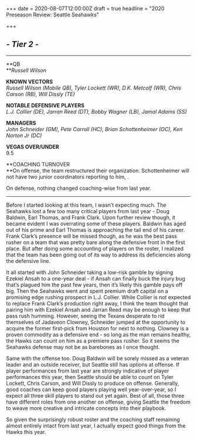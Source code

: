+++
date = 2020-08-07T12:00:00Z
draft = true
headline = "2020 Preseason Review: Seattle Seahawks"

+++
## **_- Tier 2 -_**

***

**QB  
**_Russell Wilson_

**KNOWN VECTORS**  
_Russell Wilson (Mobile QB), Tyler Lockett (WR), D.K. Metcalf (WR), Chris Carson (RB), Will Dissly (TE)_

**NOTABLE DEFENSIVE PLAYERS**  
_L.J. Collier (DE), Jarran Reed (DT), Bobby Wagner (LB), Jamal Adams (SS)_

**MANAGERS**  
_John Schneider (GM), Pete Carroll (HC), Brian Schottenheimer (OC), Ken Norton Jr (DC)_

**VEGAS OVER/UNDER**  
9\.5

**COACHING TURNOVER  
**On offense, the team restructured their organization. Schottenheimer will not have two junior coordinators reporting to him, .

On defense, nothing changed coaching-wise from last year.

***

Before I started looking at this team, I wasn’t expecting much. The Seahawks lost a few too many critical players from last year - Doug Baldwin, Earl Thomas, and Frank Clark. Upon further review though, it became evident I was overrating some of these players. Baldwin has aged out of his prime and Earl Thomas is approaching the tail end of his career. Frank Clark’s presence will be missed though, as he was the best pass rusher on a team that was pretty bare along the defensive front in the first place. But after doing some accounting of players on the roster, I realized that the team has been going out of its way to address its deficiencies along the defensive line.

It all started with John Schneider taking a low-risk gamble by signing Ezekiel Ansah to a one-year deal - if Ansah can finally buck the injury bug that’s plagued him the past few years, then it’s likely this gamble pays off big. Then the Seahawks went and spent premium draft capital on a promising edge rushing prospect in L.J. Collier. While Collier is not expected to replace Frank Clark’s production right away, I think the team thought that pairing him with Ezekiel Ansah and Jarran Reed may be enough to keep that pass rush humming. However, seeing the Texans desperate to rid themselves of Jadaveon Clowney, Schneider jumped at the opportunity to acquire the former first-pick from Houston for next to nothing. Clowney is a proven commodity as a defensive end - so long as the man remains healthy, the Hawks can count on him as a premiere pass rusher. So it seems the Seahawks defense may not be as barebones as I once thought.

Same with the offense too. Doug Baldwin will be sorely missed as a veteran leader and an outside receiver, but Seattle still has options at offense. If player performances from last year are strongly indicative of player performances this year, then Seattle should be able to count on Tyler Lockett, Chris Carson, and Will Dissly to produce on offense. Generally, good coaches can keep good players playing well year-over-year, so I expect all three skill players to stand out yet again. Best of all, those three have different roles from one another on offense, giving Seattle the freedom to weave more creative and intricate concepts into their playbook.

So given the surprisingly robust roster and the coaching staff remaining almost entirely intact from last year, I actually expect good things from the Hawks this year.